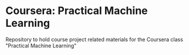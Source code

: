 Coursera: Practical Machine Learning
===================================

Repository to hold course project related materials for the Coursera class "Practical Machine Learning"

